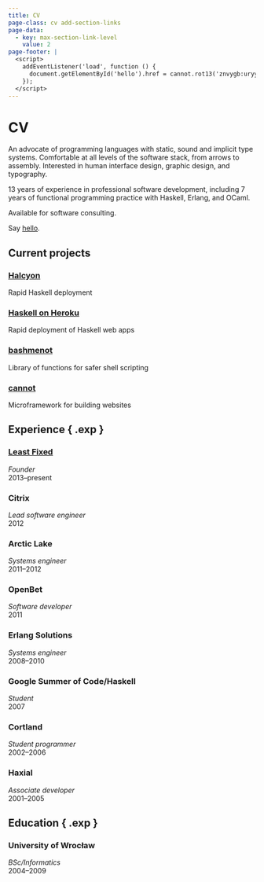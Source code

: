 ```yaml
---
title: CV
page-class: cv add-section-links
page-data:
  - key: max-section-link-level
    value: 2
page-footer: |
  <script>
    addEventListener('load', function () {
      document.getElementById('hello').href = cannot.rot13('znvygb:uryyb@zvrgrx.vb');
    });
  </script>
---
```



CV
==

An advocate of programming languages with static, sound and implicit type systems.  Comfortable at all levels of the software stack, from arrows to assembly.  Interested in human interface design, graphic design, and typography.

13 years of experience in professional software development, including 7 years of functional programming practice with Haskell, Erlang, and OCaml.

Available for software consulting.

Say <a href="" id="hello">hello</a>.


Current projects
----------------

### [Halcyon](http://halcyon.sh/)
Rapid Haskell deployment

### [Haskell on Heroku](http://haskellonheroku.com/)
Rapid deployment of Haskell web apps

### [bashmenot](https://github.com/mietek/bashmenot/)
Library of functions for safer shell scripting

### [cannot](https://github.com/mietek/cannot/)
Microframework for building websites


Experience { .exp }
----------

### [Least Fixed](http://leastfixed.com/)
_Founder_\
2013–present

### Citrix
_Lead software engineer_\
2012

### Arctic Lake
_Systems engineer_\
2011–2012

### OpenBet
_Software developer_\
2011

### Erlang Solutions
_Systems engineer_\
2008–2010

### Google Summer of Code/Haskell
_Student_\
2007

### Cortland
_Student programmer_\
2002–2006

### Haxial
_Associate developer_\
2001–2005


Education { .exp }
---------

### University of Wrocław
_BSc/Informatics_\
2004–2009
